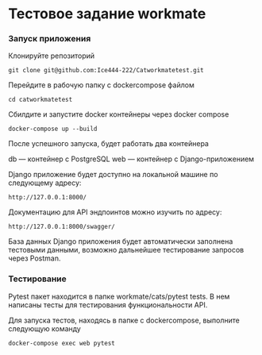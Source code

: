 # Тестовое задание workmate

### Запуск приложения

Клонируйте репозиторий

```
git clone git@github.com:Ice444-222/Catworkmatetest.git
```

Перейдите в рабочую папку с dockercompose файлом

```
cd catworkmatetest
```
Сбилдите и запустите docker контейнеры через docker compose

```
docker-compose up --build
```

После успешного запуска, будет работать два контейнера

db — контейнер с PostgreSQL
web — контейнер с Django-приложением

Django приложение будет доступно на локальной машине по следующему адресу:

```
http://127.0.0.1:8000/
```

Документацию для API эндпоинтов можно изучить по адресу:

```
http://127.0.0.1:8000/swagger/
```

База данных Django приложения будет автоматически заполнена тестовыми данными, возможно дальнейшее тестирование запросов через Postman.


### Тестирование

Pytest пакет находится в папке workmate/cats/pytest tests.
В нем написаны тесты для тестирования функциональности API.

Для запуска тестов, находясь в папке с dockercompose, выполните следующую команду

```
docker-compose exec web pytest
```